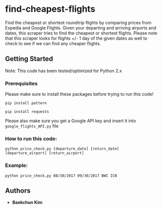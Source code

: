 # find-cheapest-flights

Find the cheapest or shortest roundtrip flights by comparing prices from Expedia and Google Flights. Given your departing and arriving airports and dates, this scraper tries to find the cheapest or shortest flights. Please note that this scraper looks for flights +/- 1 day of the given dates as well to check to see if we can find any cheaper flights.


## Getting Started

Note: This code has been tested/optimized for Python 2.x

### Prerequisites

Please make sure to install these packages before trying to run this code!

```
pip install pattern
```
```
pip install requests
```

Please also make sure you get a Google API key and insert it into `google_flights_API.py` file

### How to run this code:

```
python price_check.py [departure_date] [return_date] [departure_airport] [return_airport]
```

### Example:
```
python price_check.py 08/30/2017 09/30/2017 BWI ICN
```

## Authors

* **Baekchun Kim** 
